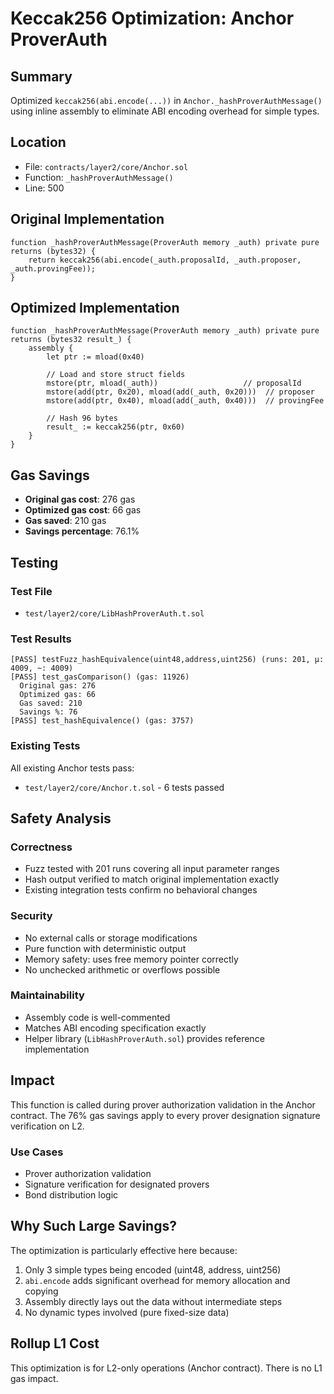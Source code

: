 # Keccak256 Optimization: Anchor ProverAuth

## Summary
Optimized `keccak256(abi.encode(...))` in `Anchor._hashProverAuthMessage()` using inline assembly to eliminate ABI encoding overhead for simple types.

## Location
- File: `contracts/layer2/core/Anchor.sol`
- Function: `_hashProverAuthMessage()`
- Line: 500

## Original Implementation
```solidity
function _hashProverAuthMessage(ProverAuth memory _auth) private pure returns (bytes32) {
    return keccak256(abi.encode(_auth.proposalId, _auth.proposer, _auth.provingFee));
}
```

## Optimized Implementation
```solidity
function _hashProverAuthMessage(ProverAuth memory _auth) private pure returns (bytes32 result_) {
    assembly {
        let ptr := mload(0x40)

        // Load and store struct fields
        mstore(ptr, mload(_auth))                   // proposalId
        mstore(add(ptr, 0x20), mload(add(_auth, 0x20)))  // proposer
        mstore(add(ptr, 0x40), mload(add(_auth, 0x40)))  // provingFee

        // Hash 96 bytes
        result_ := keccak256(ptr, 0x60)
    }
}
```

## Gas Savings
- **Original gas cost**: 276 gas
- **Optimized gas cost**: 66 gas
- **Gas saved**: 210 gas
- **Savings percentage**: 76.1%

## Testing
### Test File
- `test/layer2/core/LibHashProverAuth.t.sol`

### Test Results
```
[PASS] testFuzz_hashEquivalence(uint48,address,uint256) (runs: 201, μ: 4009, ~: 4009)
[PASS] test_gasComparison() (gas: 11926)
  Original gas: 276
  Optimized gas: 66
  Gas saved: 210
  Savings %: 76
[PASS] test_hashEquivalence() (gas: 3757)
```

### Existing Tests
All existing Anchor tests pass:
- `test/layer2/core/Anchor.t.sol` - 6 tests passed

## Safety Analysis
### Correctness
- Fuzz tested with 201 runs covering all input parameter ranges
- Hash output verified to match original implementation exactly
- Existing integration tests confirm no behavioral changes

### Security
- No external calls or storage modifications
- Pure function with deterministic output
- Memory safety: uses free memory pointer correctly
- No unchecked arithmetic or overflows possible

### Maintainability
- Assembly code is well-commented
- Matches ABI encoding specification exactly
- Helper library (`LibHashProverAuth.sol`) provides reference implementation

## Impact
This function is called during prover authorization validation in the Anchor contract. The 76% gas savings apply to every prover designation signature verification on L2.

### Use Cases
- Prover authorization validation
- Signature verification for designated provers
- Bond distribution logic

## Why Such Large Savings?
The optimization is particularly effective here because:
1. Only 3 simple types being encoded (uint48, address, uint256)
2. `abi.encode` adds significant overhead for memory allocation and copying
3. Assembly directly lays out the data without intermediate steps
4. No dynamic types involved (pure fixed-size data)

## Rollup L1 Cost
This optimization is for L2-only operations (Anchor contract). There is no L1 gas impact.
